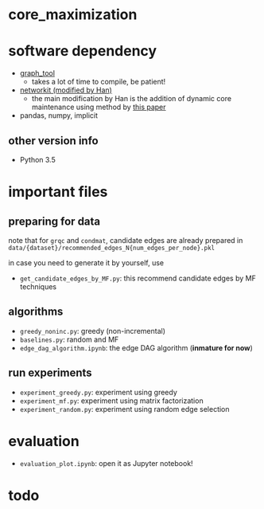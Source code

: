 # core_maximization

# software dependency

- [graph_tool](https://graph-tool.skewed.de/)
  - takes a lot of time to compile, be patient!
- [networkit (modified by Han)](https://github.com/xiaohan2012/networkit/)
  - the main modification by Han is the addition of dynamic core maintenance using method by [this paper](https://arxiv.org/abs/1606.00200)
- pandas, numpy, implicit

## other version info

- Python 3.5

# important files

## preparing for data

note that for `grqc` and `condmat`, candidate edges are already prepared in `data/{dataset}/recommended_edges_N{num_edges_per_node}.pkl`

in case you need to generate it by yourself, use

- `get_candidate_edges_by_MF.py`: this recommend candidate edges by MF techniques

## algorithms

- `greedy_noninc.py`: greedy (non-incremental)
- `baselines.py`: random and MF
- `edge_dag_algorithm.ipynb`: the edge DAG algorithm (**inmature for now**)

## run experiments

- `experiment_greedy.py`: experiment using greedy
- `experiment_mf.py`: experiment using matrix factorization
- `experiment_random.py`: experiment using random edge selection

# evaluation

- `evaluation_plot.ipynb`: open it as Jupyter notebook!

# todo

